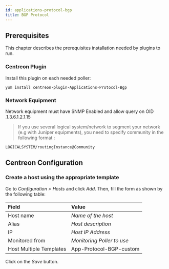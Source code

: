 ```yaml
---
id: applications-protocol-bgp
title: BGP Protocol
---
```


## Prerequisites

This chapter describes the prerequisites installation needed by plugins to run.

### Centreon Plugin

Install this plugin on each needed poller:

``` shell
yum install centreon-plugin-Applications-Protocol-Bgp
```

### Network Equipment

Network equipment must have SNMP Enabled and allow query on OID .1.3.6.1.2.1.15

> If you use several logical system/network to segment your network (e.g
with Juniper equipments), you need to specify community in the following format
:

`LOGICALSYSTEM/routingInstance@Community`

## Centreon Configuration

### Create a host using the appropriate template

Go to *Configuration \> Hosts* and click *Add*. Then, fill the form as shown by
the following table:

| Field                                | Value                      |
| :----------------------------------- | :------------------------- |
| Host name                            | *Name of the host*         |
| Alias                                | *Host description*         |
| IP                                   | *Host IP Address*          |
| Monitored from                       | *Monitoring Poller to use* |
| Host Multiple Templates              | App-Protocol-BGP-custom    |

Click on the *Save* button.

